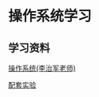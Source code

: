 # 操作系统学习  
## 学习资料  
[操作系统(李治军老师)](http://www.feemic.cn/mooc/icourse163/1002692015)  

[配套实验](https://www.shiyanlou.com/courses/115)